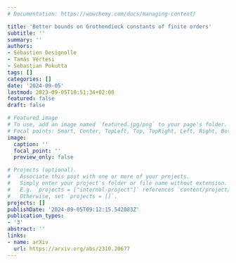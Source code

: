 ```yaml
---
# Documentation: https://wowchemy.com/docs/managing-content/

title: 'Better bounds on Grothendieck constants of finite orders'
subtitle: ''
summary: ''
authors:
- Sébastien Designolle
- Tamás Vértesi
- Sebastian Pokutta
tags: []
categories: []
date: '2024-09-05'
lastmod: 2023-09-05T10:51:34+02:00
featured: false
draft: false

# Featured image
# To use, add an image named `featured.jpg/png` to your page's folder.
# Focal points: Smart, Center, TopLeft, Top, TopRight, Left, Right, BottomLeft, Bottom, BottomRight.
image:
  caption: ''
  focal_point: ''
  preview_only: false

# Projects (optional).
#   Associate this post with one or more of your projects.
#   Simply enter your project's folder or file name without extension.
#   E.g. `projects = ["internal-project"]` references `content/project/deep-learning/index.md`.
#   Otherwise, set `projects = []`.
projects: []
publishDate: '2024-09-05T09:12:15.542083Z'
publication_types:
- '3'
abstract: ''
links:
- name: arXiv
  url: https://arxiv.org/abs/2310.20677
---
```


